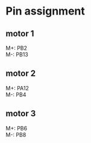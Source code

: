 # Pin assignment

## motor 1

M+: PB2  
M-: PB13

## motor 2

M+: PA12  
M-: PB4

## motor 3

M+: PB6  
M-: PB8
